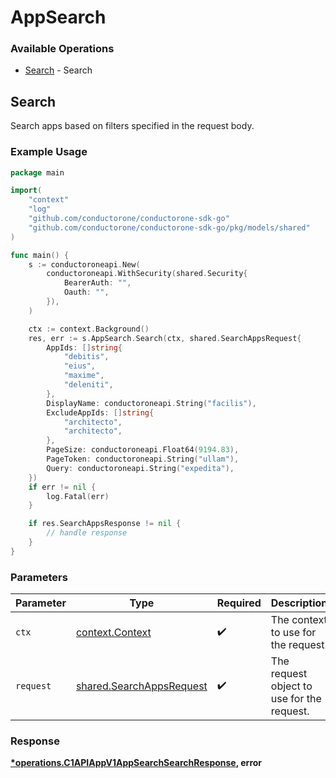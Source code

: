 # AppSearch

### Available Operations

* [Search](#search) - Search

## Search

Search apps based on filters specified in the request body.

### Example Usage

```go
package main

import(
	"context"
	"log"
	"github.com/conductorone/conductorone-sdk-go"
	"github.com/conductorone/conductorone-sdk-go/pkg/models/shared"
)

func main() {
    s := conductoroneapi.New(
        conductoroneapi.WithSecurity(shared.Security{
            BearerAuth: "",
            Oauth: "",
        }),
    )

    ctx := context.Background()
    res, err := s.AppSearch.Search(ctx, shared.SearchAppsRequest{
        AppIds: []string{
            "debitis",
            "eius",
            "maxime",
            "deleniti",
        },
        DisplayName: conductoroneapi.String("facilis"),
        ExcludeAppIds: []string{
            "architecto",
            "architecto",
        },
        PageSize: conductoroneapi.Float64(9194.83),
        PageToken: conductoroneapi.String("ullam"),
        Query: conductoroneapi.String("expedita"),
    })
    if err != nil {
        log.Fatal(err)
    }

    if res.SearchAppsResponse != nil {
        // handle response
    }
}
```

### Parameters

| Parameter                                                            | Type                                                                 | Required                                                             | Description                                                          |
| -------------------------------------------------------------------- | -------------------------------------------------------------------- | -------------------------------------------------------------------- | -------------------------------------------------------------------- |
| `ctx`                                                                | [context.Context](https://pkg.go.dev/context#Context)                | :heavy_check_mark:                                                   | The context to use for the request.                                  |
| `request`                                                            | [shared.SearchAppsRequest](../../models/shared/searchappsrequest.md) | :heavy_check_mark:                                                   | The request object to use for the request.                           |


### Response

**[*operations.C1APIAppV1AppSearchSearchResponse](../../models/operations/c1apiappv1appsearchsearchresponse.md), error**

